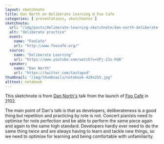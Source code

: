 ```yaml
---
layout: sketchnote
title: Dan North on Deliberate Learning @ Foo Cafe
categories: [ presentations, sketchnotes ]
sketchnote:
  url: "/img/posts/deliberate-learning-sketchnote/dan-north-deliberate-learning.png"
  alt: "deliberate practice"
  event:
    name: "FooCafe"
    url: "http://www.foocafe.org/"
  source:
    name: "Deliberate Learning"
    url: "https://www.youtube.com/watch?v=SPj-23z-hQA"
  speaker:
    name: "Dan North"
    url: "https://twitter.com/tastapod"
thumbnail: "/img/thumbnails/notebook-420x255.jpg"
alttext: notebook
---
```


This sketchnote is from <a href="https://twitter.com/tastapod">Dan North's</a> talk 
from the launch of <a href="http://www.foocafe.org/">Foo Cafe</a> in 2102. 

The main point of Dan's talk is that as developers, deliberateness is a 
good thing but repetition and practicing by rote is not. Concert pianists need to optimise 
for note perfection and be able to perform the same piece again and again to the same high 
standard. Developers hardly ever need to do the same thing twice and are always having to 
learn and tackle new things, so we need to optimise for learning and being comfortable 
with unfamiliarity.

